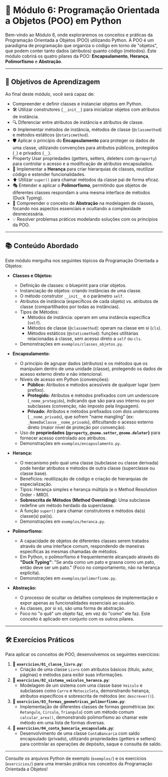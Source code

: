 # 🧱 Módulo 6: Programação Orientada a Objetos (POO) em Python

Bem-vindo ao Módulo 6, onde exploraremos os conceitos e práticas da Programação Orientada a Objetos (POO) utilizando Python. A POO é um paradigma de programação que organiza o código em torno de "objetos", que podem conter tanto dados (atributos) quanto código (métodos). Este módulo cobrirá os quatro pilares da POO: **Encapsulamento**, **Herança**, **Polimorfismo** e **Abstração**.

---

## 🎯 Objetivos de Aprendizagem

Ao final deste módulo, você será capaz de:

* Compreender e definir classes e instanciar objetos em Python.
* 🛠️ Utilizar construtores (`__init__`) para inicializar objetos com atributos de instância.
* 🔍 Diferenciar entre atributos de instância e atributos de classe.
* ⚙️ Implementar métodos de instância, métodos de classe (`@classmethod`) e métodos estáticos (`@staticmethod`).
* 🛡️ Aplicar o princípio do **Encapsulamento** para proteger os dados de uma classe, utilizando convenções para atributos públicos, protegidos (`_`) e privados (`__`).
* Property Usar propriedades (getters, setters, deleters com `@property`) para controlar o acesso e a modificação de atributos encapsulados.
* 🔗 Implementar a **Herança** para criar hierarquias de classes, reutilizar código e estender funcionalidades.
* ⬆️ Utilizar `super()` para chamar métodos da classe pai de forma eficaz.
* 🎭 Entender e aplicar o **Polimorfismo**, permitindo que objetos de diferentes classes respondam a uma mesma interface de métodos (Duck Typing).
* 🧩 Compreender o conceito de **Abstração** na modelagem de classes, focando nos aspectos essenciais e ocultando a complexidade desnecessária.
* 💡 Resolver problemas práticos modelando soluções com os princípios da POO.

---

## 📚 Conteúdo Abordado

Este módulo mergulha nos seguintes tópicos da Programação Orientada a Objetos:

* **Classes e Objetos:**
    * Definição de classes: o blueprint para criar objetos.
    * Instanciação de objetos: criando instâncias de uma classe.
    * O método construtor `__init__` e o parâmetro `self`.
    * Atributos de instância (específicos de cada objeto) vs. atributos de classe (compartilhados por todas as instâncias).
    * Tipos de Métodos:
        * Métodos de instância: operam em uma instância específica (`self`).
        * Métodos de classe (`@classmethod`): operam na classe em si (`cls`).
        * Métodos estáticos (`@staticmethod`): funções utilitárias relacionadas à classe, sem acesso direto a `self` ou `cls`.
    * Demonstrações em `exemplos/classes_objetos.py`.

* **Encapsulamento:**
    * O princípio de agrupar dados (atributos) e os métodos que os manipulam dentro de uma unidade (classe), protegendo os dados de acesso externo direto e não intencional.
    * Níveis de acesso em Python (convenções):
        * **Público:** Atributos e métodos acessíveis de qualquer lugar (sem prefixo).
        * **Protegido:** Atributos e métodos prefixados com um underscore (`_nome_protegido`), indicando que são para uso interno ou por subclasses (convenção, não imposto pela linguagem).
        * **Privado:** Atributos e métodos prefixados com dois underscores (`__nome_privado`), que sofrem "name mangling" (ex: `_NomeDaClasse__nome_privado`), dificultando o acesso externo direto (maior nível de proteção por convenção).
    * Uso de **propriedades (`@property`, `@nome.setter`, `@nome.deleter`)** para fornecer acesso controlado aos atributos.
    * Demonstrações em `exemplos/encapsulamento.py`.

* **Herança:**
    * O mecanismo pelo qual uma classe (subclasse ou classe derivada) pode herdar atributos e métodos de outra classe (superclasse ou classe base).
    * Benefícios: reutilização de código e criação de hierarquias de especialização.
    * Tipos: Herança simples e herança múltipla (e o Method Resolution Order - MRO).
    * **Sobrescrita de Métodos (Method Overriding):** Uma subclasse redefine um método herdado da superclasse.
    * A função `super()` para chamar construtores e métodos da(s) classe(s) pai(s).
    * Demonstrações em `exemplos/heranca.py`.

* **Polimorfismo:**
    * A capacidade de objetos de diferentes classes serem tratados através de uma interface comum, respondendo de maneiras específicas às mesmas chamadas de métodos.
    * Em Python, o polimorfismo é frequentemente alcançado através do **"Duck Typing"**: "Se anda como um pato e grasna como um pato, então deve ser um pato." (Foco no comportamento, não na herança explícita).
    * Demonstrações em `exemplos/polimorfismo.py`.

* **Abstração:**
    * O processo de ocultar os detalhes complexos de implementação e expor apenas as funcionalidades essenciais ao usuário.
    * As classes, por si só, são uma forma de abstração.
    * Foco no "o quê" um objeto faz, em vez do "como" ele faz. Este conceito é aplicado em conjunto com os outros pilares.

---

## 🛠️ Exercícios Práticos

Para aplicar os conceitos de POO, desenvolvemos os seguintes exercícios:

1.  📖 **`exercicios/01_classe_livro.py`**:
    * Criação de uma classe `Livro` com atributos básicos (título, autor, páginas) e métodos para exibir suas informações.
2.  🚗 **`exercicios/02_sistema_veiculos_heranca.py`**:
    * Modelagem de um sistema com uma classe base `Veiculo` e subclasses como `Carro` e `Motocicleta`, demonstrando herança, atributos específicos e sobrescrita de métodos (ex: `descrever()`).
3.  🎨 **`exercicios/03_formas_geometricas_polimorfismo.py`**:
    * Implementação de diferentes classes de formas geométricas (ex: `Retangulo`, `Circulo`, `Triangulo`) com um método comum `calcular_area()`, demonstrando polimorfismo ao chamar este método em uma lista de formas diversas.
4.  🏦 **`exercicios/04_conta_bancaria_encapsulada.py`**:
    * Desenvolvimento de uma classe `ContaBancaria` com saldo encapsulado (privado), utilizando propriedades (getters e setters) para controlar as operações de depósito, saque e consulta de saldo.

---

Consulte os arquivos Python de exemplo (`exemplos/`) e os exercícios (`exercicios/`) para uma imersão prática nos conceitos da Programação Orientada a Objetos!